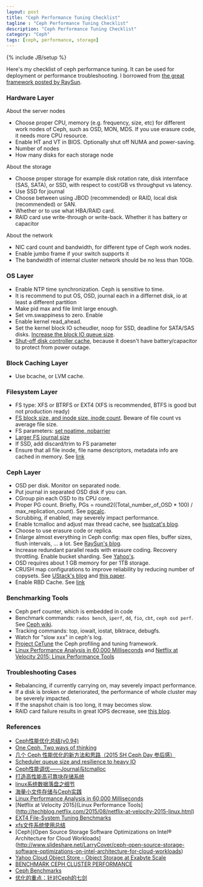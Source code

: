 ```yaml
---
layout: post
title: "Ceph Performance Tuning Checklist"
tagline : "Ceph Performance Tuning Checklist"
description: "Ceph Performance Tuning Checklist"
category: "Ceph"
tags: [ceph, performance, storage]
---
```

{% include JB/setup %}

Here's my checklist of ceph performance tuning. It can be used for deployment or performance troubleshooting. I borrowed from [the great framework posted by RaySun](http://xiaoquqi.github.io/blog/2015/06/28/ceph-performance-optimization-summary/).

### Hardware Layer

About the server nodes
  
  * Choose proper CPU, memory (e.g. frequency, size, etc) for different work nodes of Ceph, such as OSD, MON, MDS. If you use erasure code, it needs more CPU resource.
  * Enable HT and VT in BIOS. Optionally shut off NUMA and power-saving.
  * Number of nodes
  * How many disks for each storage node

About the storage

  * Choose proper storage for example disk rotation rate, disk internface (SAS, SATA), or SSD, with respect to cost/GB vs throughput vs latency.
  * Use SSD for journal
  * Choose between using JBOD (recommended) or RAID, local disk (recommended) or SAN.
  * Whether or to use what HBA/RAID card.
  * RAID card use write-through or write-back. Whether it has battery or capacitor

About the network

  * NIC card count and bandwidth, for different type of Ceph work nodes.
  * Enable jumbo frame if your switch supports it
  * The bandwidth of internal cluster network should be no less than 10Gb.

### OS Layer

  * Enable NTP time synchronization. Ceph is sensitive to time.
  * It is recommend to put OS, OSD, journal each in a differnet disk, io at least a different partition
  * Make pid max and file limit large enough.
  * Set vm.swappiness to zero. Enable 
  * Enable kernel read_ahead.
  * Set the kernel block IO scheudler, noop for SSD, deadline for SATA/SAS disks. [Increase the block IO queue size](http://www.monperrus.net/martin/scheduler+queue+size+and+resilience+to+heavy+IO).
  * [Shut-off disk controller cache](http://www.cnblogs.com/wuhuiyuan/p/4648725.html), because it doesn't have battery/capacitor to protect from power outage.

### Block Caching Layer

  * Use bcache, or LVM cache.

### Filesystem Layer

  * FS type: XFS or BTRFS or EXT4 (XFS is recommended, BTFS is good but not production ready)
  * [FS block size, and inode size, inode count](http://www.cnblogs.com/wuhuiyuan/p/linux-filesystem-inodes.html). Beware of file count vs average file size.
  * FS parameters: [set noatime, nobarrier](http://www.phoronix.com/scan.php?page=article&item=ext4_linux35_tuning&num=1)
  * [Larger FS journal size](http://m.blog.chinaunix.net/uid-522675-id-4665059.html)
  * If SSD, add discard/trim to FS parameter
  * Ensure that all file inode, file name descriptors, metadata info are cached in memory. See [link](https://www.ustack.com/blog/tycc/)

### Ceph Layer

  * OSD per disk. Monitor on separated node.
  * Put journal in separated OSD disk if you can.
  * CGroup pin each OSD to its CPU core.
  * Proper PG count. Briefly, PGs = round2((Total_number_of_OSD * 100) / max_replication_count). See [pgcalc](http://ceph.com/pgcalc/).
  * Scrubbing, if enabled, may severely impact performance.
  * Enable tcmalloc and adjust max thread cache, see [hustcat's blog](http://hustcat.github.io/ceph-performance-journal-and-tcmalloc/).
  * Choose to use erasure code or replica.
  * Enlarge almost everything in Ceph config: max open files, buffer sizes, flush intervals, ... a lot. See [RaySun's blog](http://xiaoquqi.github.io/blog/2015/06/28/ceph-performance-optimization-summary/).
  * Increase redundant parallel reads with erasure coding. Recovery throttling. Enable bucket sharding. See [Yahoo's](https://yahooeng.tumblr.com/post/116391291701/yahoo-cloud-object-store-object-storage-at).
  * OSD requires about 1 GB memory for per 1TB storage.
  * CRUSH map configurations to improve reliability by reducing number of copysets. See [UStack's blog](https://www.ustack.com/blog/build-block-storage-service/#Coepy_Set) and [this paper](https://www.usenix.org/conference/atc13/technical-sessions/presentation/cidon).
  * Enable RBD Cache. See [link](https://www.ustack.com/blog/tycc/)

### Benchmarking Tools

  * Ceph perf counter, which is embedded in code
  * Benchmark commands: `rados bench`, `iperf`, `dd`, `fio`, `cbt`, `ceph osd perf`. See [Ceph wiki](http://tracker.ceph.com/projects/ceph/wiki/Benchmark_Ceph_Cluster_Performance).
  * Tracking commands: top, iowait, iostat, blktrace, debugfs.
  * Watch for "slow xxx" in ceph's log.
  * [Project CeTune](http://docslide.us/technology/ceph-day-beijing-cetune-a-framework-of-profile-and-tune-ceph-performance.html) the Ceph profiling and tuning framework. 
  * [Linux Performance Analysis in 60,000 Milliseconds](http://techblog.netflix.com/2015/11/linux-performance-analysis-in-60s.html) and [Netflix at Velocity 2015: Linux Performance Tools](http://techblog.netflix.com/2015/08/netflix-at-velocity-2015-linux.html)

### Troubleshooting Cases

  * Rebalancing, if currently carrying on, may severely impact performance.
  * If a disk is broken or deteriorated, the performance of whole cluster may be severely impacted.
  * If the snapshot chain is too long, it may becomes slow.
  * RAID card failure results in great IOPS decrease, see [this blog](http://www.cnblogs.com/wuhuiyuan/p/4649776.html).

### References

  * [Ceph性能优化总结(v0.94)](http://xiaoquqi.github.io/blog/2015/06/28/ceph-performance-optimization-summary/)
  * [One Ceph, Two ways of thinking](http://documents.tips/technology/ceph-day-beijing-one-ceph-two-ways-of-thinking-between-customers-and-developers.html)
  * [几个 Ceph 性能优化的新方法和思路（2015 SH Ceph Day 参后感）](http://www.cnblogs.com/sammyliu/p/4905726.html)
  * [Scheduler queue size and resilience to heavy IO](http://www.monperrus.net/martin/scheduler+queue+size+and+resilience+to+heavy+IO)
  * [Ceph性能调优——Journal与tcmalloc](http://hustcat.github.io/ceph-performance-journal-and-tcmalloc/)
  * [打造高性能高可靠块存储系统](https://www.ustack.com/blog/build-block-storage-service/)
  * [linux系统数据落盘之细节](http://www.cnblogs.com/wuhuiyuan/p/4648725.html)
  * [海量小文件存储与Ceph实践](http://www.cnblogs.com/wuhuiyuan/p/4651698.html)
  * [Linux Performance Analysis in 60,000 Milliseconds](http://techblog.netflix.com/2015/11/linux-performance-analysis-in-60s.html)
  * [Netflix at Velocity 2015](Linux Performance Tools](http://techblog.netflix.com/2015/08/netflix-at-velocity-2015-linux.html)
  * [EXT4 File-System Tuning Benchmarks](http://www.phoronix.com/scan.php?page=article&item=ext4_linux35_tuning&num=1)
  * [xfs文件系统使用总结](http://m.blog.chinaunix.net/uid-522675-id-4665059.html)
  * [Ceph](Open Source Storage Software Optimizations on Intel® Architecture for Cloud Workloads](http://www.slideshare.net/LarryCover/ceph-open-source-storage-software-optimizations-on-intel-architecture-for-cloud-workloads)
  * [Yahoo Cloud Object Store - Object Storage at Exabyte Scale](https://yahooeng.tumblr.com/post/116391291701/yahoo-cloud-object-store-object-storage-at)
  * [BENCHMARK CEPH CLUSTER PERFORMANCE](http://tracker.ceph.com/projects/ceph/wiki/Benchmark_Ceph_Cluster_Performance)
  * [Ceph Benchmarks](http://www.sebastien-han.fr/blog/2012/08/26/ceph-benchmarks/)
  * [优化的重点：针对Ceph的七剑](https://www.ustack.com/blog/tycc/)
